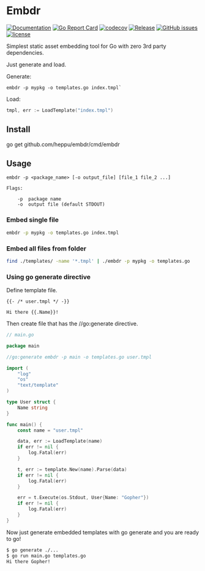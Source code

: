 # Embdr
[![Documentation](https://godoc.org/github.com/heppu/embdr?status.svg)](https://pkg.go.dev//github.com/heppu/embdr)
[![Go Report Card](https://goreportcard.com/badge/github.com/heppu/embdr)](https://goreportcard.com/report/github.com/heppu/embdr)
[![codecov](https://codecov.io/gh/heppu/embdr/branch/master/graph/badge.svg)](https://codecov.io/gh/heppu/embdr)
[![Release](https://img.shields.io/github/release/heppu/embdr.svg?label=Release)](https://github.com/heppu/embdr/releases)
[![GitHub issues](https://img.shields.io/github/issues/heppu/embdr.svg)](https://github.com/heppu/embdr/issues)
[![license](https://img.shields.io/github/license/heppu/embdr.svg?maxAge=2592000)](https://github.com/heppu/embdr/LICENSE)


Simplest static asset embedding tool for Go with zero 3rd party dependencies.

Just generate and load.

Generate:
```
embdr -p mypkg -o templates.go index.tmpl`
```

Load:
```go
tmpl, err := LoadTemplate("index.tmpl")
```

## Install

go get github.com/heppu/embdr/cmd/embdr

## Usage


```
embdr -p <package_name> [-o output_file] [file_1 file_2 ...]

Flags:

	-p  package name
	-o  output file (default STDOUT)
```

### Embed single file

```bash
embdr -p mypkg -o templates.go index.tmpl
```

### Embed all files from folder

```bash
find ./templates/ -name '*.tmpl' | ./embdr -p mypkg -o templates.go
```

### Using go generate directive

Define template file.

```
{{- /* user.tmpl */ -}}

Hi there {{.Name}}!
```

Then create file that has the //go:generate directive.

```go
// main.go

package main

//go:generate embdr -p main -o templates.go user.tmpl

import (
	"log"
	"os"
	"text/template"
)

type User struct {
	Name string
}

func main() {
	const name = "user.tmpl"

	data, err := LoadTemplate(name)
	if err != nil {
		log.Fatal(err)
	}

	t, err := template.New(name).Parse(data)
	if err != nil {
		log.Fatal(err)
	}

	err = t.Execute(os.Stdout, User{Name: "Gopher"})
	if err != nil {
		log.Fatal(err)
	}
}
```

Now just generate embedded templates with go generate and you are ready to go!

```bash
$ go generate ./...
$ go run main.go templates.go
Hi there Gopher!
```

